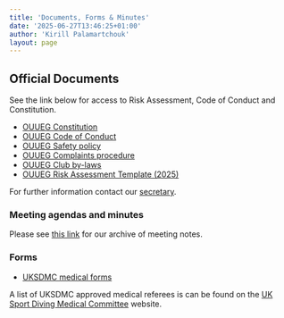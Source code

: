 ```yaml
---
title: 'Documents, Forms & Minutes'
date: '2025-06-27T13:46:25+01:00'
author: 'Kirill Palamartchouk'
layout: page
---
```


## Official Documents

See the link below for access to Risk Assessment, Code of Conduct and Constitution.

- [OUUEG Constitution](https://docs.google.com/document/d/1Qm9C0x9KDEh4ubnpNlfa5JQptAoc0Mi_/view)
- [OUUEG Code of Conduct](https://docs.google.com/document/d/1r71aZ-ylWt4TAuBDNQwaY3bmUPaZKuNh/view)
- [OUUEG Safety policy](https://docs.google.com/document/d/1LvAU9fCTrK50rf9i7GfHyNq0iDghT6jY/view)
- [OUUEG Complaints procedure](https://docs.google.com/document/d/1cPwdnUAfGiLhQqPwlylY8hFdqAyHB1cR/view)
- [OUUEG Club by-laws](https://drive.google.com/file/d/1zl9O3czsIbntREHa2zeTp5Q_rBI_u3E7/view)
- [OUUEG Risk Assessment Template (2025)](https://docs.google.com/document/d/1BZQW3fyfKTMp4z2rt_LoTMjjgfGnLtzq/view)

For further information contact our [secretary](/about/committee).

### Meeting agendas and minutes

Please see [this link](https://drive.google.com/drive/folders/1Y2cWY354BMNhlH-rBQzLKQj_9dCbGHe7) for our archive of meeting notes.

### Forms

- [UKSDMC medical forms](https://www.ukdmc.org/downloads/)

A list of UKSDMC approved medical referees is can be found on the [UK Sport Diving Medical Committee](https://www.uksdmc.co.uk/) website.
